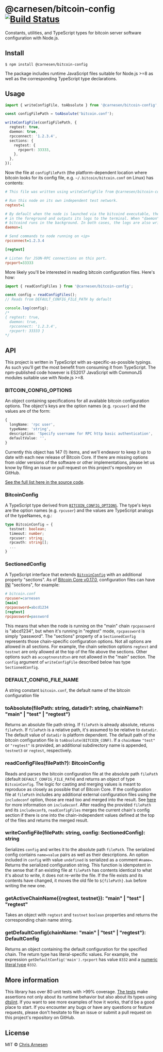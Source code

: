 # @carnesen/bitcoin-config [![Build Status](https://travis-ci.com/carnesen/bitcoin-config.svg?branch=master)](https://travis-ci.com/carnesen/bitcoin-config)

Constants, utilities, and TypeScript types for bitcoin server software configuration with Node.js.

## Install

```
$ npm install @carnesen/bitcoin-config
```
The package includes runtime JavaScript files suitable for Node.js >=8 as well as the corresponding TypeScript type declarations.

## Usage

```ts
import { writeConfigFile, toAbsolute } from '@carnesen/bitcoin-config';

const configFilePath = toAbsolute('bitcoin.conf');

writeConfigFile(configFilePath, {
  regtest: true,
  daemon: true,
  rpcconnect: '1.2.3.4',
  sections: {
    regtest: {
      rpcport: 33333,
    },
  },
});
```

Now the file at `configFilePath` (the platform-dependent location where bitcoin looks for its config file, e.g. `~/.bitcoin/bitcoin.conf` on Linux) has contents:

```ini
# This file was written using writeConfigFile from @carnesen/bitcoin-config

# Run this node on its own independent test network.
regtest=1

# By default when the node is launched via the bitcoind executable, the process runs
# in the foreground and outputs its logs to the terminal. When "daemon" to "1" (true)
# bitcoind runs in the background. In both cases, the logs are also written to disk.
daemon=1

# Send commands to node running on <ip>
rpcconnect=1.2.3.4

[regtest]

# Listen for JSON-RPC connections on this port.
rpcport=33333
```

More likely you'll be interested in reading bitcoin configuration files. Here's how:

```ts
import { readConfigFiles } from '@carnesen/bitcoin-config';

const config = readConfigFiles();
// Reads from DEFAULT_CONFIG_FILE_PATH by default

console.log(config);
/*
{ regtest: true,
  daemon: true,
  rpcconnect: '1.2.3.4',
  rpcport: 33333 }
*/
```
## API
This project is written in TypeScript with as-specific-as-possible typings. As such you'll get the most benefit from consuming it from TypeScript. The npm-published code however is ES2017 JavaScript with CommonJS modules suitable use with Node.js >=8.

### BITCOIN_CONFIG_OPTIONS
An object containing specifications for all available bitcoin configuration options. The object's keys are the option names (e.g. `rpcuser`) and the values are of the form:
```ts
{
  longName: 'rpc user',
  typeName: 'string',
  description: 'Specify username for RPC http basic authentication',
  defaultValue: '',
}
```
Currently this object has 147 (!) items, and we'll endeavor to keep it up to date with each new release of Bitcoin Core. If there are missing options from older versions of the software or other implementations, please let us know by filing an issue or pull request on this project's repository on GitHub.

[See the full list here in the source code](https://github.com/carnesen/bitcoin-config/blob/master/src/options.ts).

### BitcoinConfig
A TypeScript type derived from [`BITCOIN_CONFIG_OPTIONS`](#bitcoin_config_options). The type's keys are the option names (e.g. `rpcuser`) and the values are TypeScript analogs of the typeNames, e.g.:

```ts
type BitcoinConfig = {
  testnet: boolean;
  timeout: number;
  rpcuser: string;
  rpcauth: string[];
  ...
}
```

### SectionedConfig
A TypeScript interface that extends [`BitcoinConfig`](#bitcoinconfig) with an additional property "sections". As of [Bitcoin Core v0.17.0](https://bitcoincore.org/en/releases/0.17.0/#configuration-sections-for-testnet-and-regtest), configuration files can have [INI](https://en.wikipedia.org/wiki/INI_file#Format) "sections", for example:
```ini
# bitcoin.conf
rpcuser=carnesen
[main]
rpcpassword=abcd1234
[regtest]
rpcpassword=password
```
This means that when the node is running on the "main" chain `rpcpassword` is "abcd1234", but when it's running in "regtest" mode, `rpcpassword` is simply "password". The "sections" property of a `SectionedConfig` represents those chain-specific configuration options. Not all options are allowed in all sections. For example, the chain selection options `regtest` and `testnet` are only allowed at the top of the file above the sections. Other options such as `acceptnonstdtxn` are not allowed in the "main" section. The `config` argument of `writeConfigFile` described below has type `SectionedConfig`.

### DEFAULT_CONFIG_FILE_NAME
A string constant `bitcoin.conf`, the default name of the bitcoin configuration file

### toAbsolute(filePath: string, datadir?: string, chainName?: "main" | "test" | "regtest")
Returns an absolute file path string. If `filePath` is already absolute, returns `filePath`. If `filePath` is a relative path, it's assumed to be relative to `datadir`. The default value of `datadir` is platform dependent. The default path of the bitcoin configuration file is `toAbsolute(BITCOIN_CONF)`. If a `chainName` `"test"` or `"regtest"` is provided, an additional subdirectory name is appended, `testnet3` or `regtest`, respectively.

### readConfigFiles(filePath?): BitcoinConfig
Reads and parses the bitcoin configuration file at the absolute path `filePath` (default `DEFAULT_CONFIG_FILE_PATH`) and returns an object of type `BitcoinConfig`. The logic for casting and merging values is meant to reproduce as closely as possible that of Bitcoin Core. If the configuration file at `filePath` includes any additional external configuration files using the `includeconf` option, those are read too and merged into the result. See [here](https://github.com/bitcoin/bitcoin/pull/10267/files) for more information on `includeconf`. After reading the provided `filePath` and its `includeconf`s, `readConfigFiles` merges the current chain's config section if there is one into the chain-independent values defined at the top of the files and returns the merged result.

### writeConfigFile(filePath: string, config: SectionedConfig): string
Serializes `config` and writes it to the absolute path `filePath`. The serialized config contains `name=value` pairs as well as their descriptions. An option included in `config` with value `undefined` is serialized as a comment `#name=`. Returns the serialized configuration string. This function is idempotent in the sense that if an existing file at `filePath` has contents identical to what it's about to write, it does not re-write the file. If the file exists and its contents have changed, it moves the old file to `${filePath}.bak` before writing the new one.

### getActiveChainName({regtest, testnet}): "main" | "test" | "regtest"
Takes an object with `regtest` and `testnet` `boolean` properties and returns the corresponding chain name string.

### getDefaultConfig(chainName: "main" | "test" | "regtest"): DefaultConfig
Returns an object containing the default configuration for the specified chain. The return type has literal-specific values. For example, the expression `getDefaultConfig('main').rpcport` has value `8332` and a [numeric literal type](https://www.typescriptlang.org/docs/handbook/advanced-types.html) `8332`.

## More information
This library has over 80 unit tests with >99% coverage. [The tests](src/__tests__) make assertions not only about its runtime behavior but also about its types using [dtslint](https://github.com/Microsoft/dtslint). If you want to see more examples of how it works, that'd be a good place to start. If you encounter any bugs or have any questions or feature requests, please don't hesitate to file an issue or submit a pull request on this project's repository on GitHub.

## License

MIT © [Chris Arnesen](https://www.carnesen.com)
